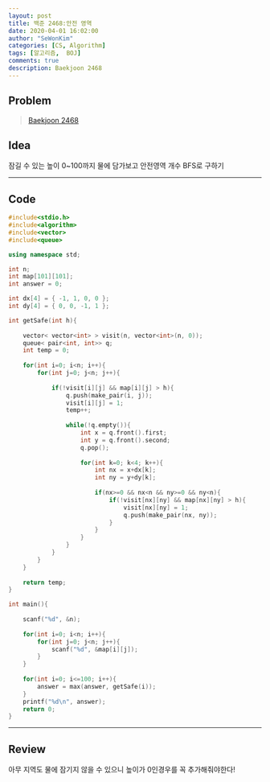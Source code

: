 ```yaml
---
layout: post
title: 백준 2468:안전 영역
date: 2020-04-01 16:02:00
author: "SeWonKim"
categories: [CS, Algorithm]
tags: [알고리즘,  BOJ]
comments: true
description: Baekjoon 2468
---
```


## Problem

> [Baekjoon 2468](https://www.acmicpc.net/problem/2468) 




## Idea

잠길 수 있는 높이 0~100까지 물에 담가보고 안전영역 개수 BFS로 구하기


---

## Code
```cpp
#include<stdio.h>
#include<algorithm>
#include<vector>
#include<queue>

using namespace std;

int n;
int map[101][101];
int answer = 0;

int dx[4] = { -1, 1, 0, 0 };
int dy[4] = { 0, 0, -1, 1 };

int getSafe(int h){
	
	vector< vector<int> > visit(n, vector<int>(n, 0));
	queue< pair<int, int>> q;
	int temp = 0;
	
	for(int i=0; i<n; i++){
		for(int j=0; j<n; j++){
			
			if(!visit[i][j] && map[i][j] > h){
				q.push(make_pair(i, j));
				visit[i][j] = 1;
				temp++;
				
				while(!q.empty()){
					int x = q.front().first;
					int y = q.front().second;
					q.pop();
					
					for(int k=0; k<4; k++){
						int nx = x+dx[k];
						int ny = y+dy[k];
						
						if(nx>=0 && nx<n && ny>=0 && ny<n){
							if(!visit[nx][ny] && map[nx][ny] > h){
								visit[nx][ny] = 1;
								q.push(make_pair(nx, ny));
							}
						}
					}	
				}
			}
		}
	}
	
	return temp;
}

int main(){
	
	scanf("%d", &n);
		
	for(int i=0; i<n; i++){
		for(int j=0; j<n; j++){
			scanf("%d", &map[i][j]);
		}
	}
	
	for(int i=0; i<=100; i++){
		answer = max(answer, getSafe(i));
	}
	printf("%d\n", answer);
	return 0;
}
```
---

## Review

아무 지역도 물에 잠기지 않을 수 있으니 높이가 0인경우를 꼭 추가해줘야한다!
